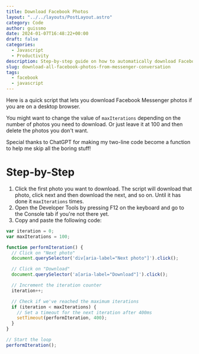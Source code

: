 ```yaml
---
title: Download Facebook Photos
layout: "../../layouts/PostLayout.astro"
category: Code
author: guissmo
date: 2024-01-07T16:48:22+00:00
draft: false
categories:
  - Javascript
  - Productivity
description: Step-by-step guide on how to automatically download Facebook photos.
slug: download-all-facebook-photos-from-messenger-conversation
tags:
  - facebook
  - javascript
---
```


Here is a quick script that lets you download Facebook Messenger photos if you are on a desktop browser.

You might want to change the value of `maxIterations` depending on the number of photos you need to download. Or just leave it at $100$ and then delete the photos you don't want.

Special thanks to ChatGPT for making my two-line code become a function to help me skip all the boring stuff!

# Step-by-Step

1. Click the first photo you want to download. The script will download that photo, click next and then download the next, and so on. Until it has done it `maxIterations` times.
2. Open the Developer Tools by pressing F12 on the keyboard and go to the Console tab if you're not there yet.
3. Copy and paste the following code:

```javascript
var iteration = 0;
var maxIterations = 100;

function performIteration() {
  // Click on "Next photo"
  document.querySelector('div[aria-label="Next photo"]').click();

  // Click on "Download"
  document.querySelector('a[aria-label="Download"]').click();

  // Increment the iteration counter
  iteration++;

  // Check if we've reached the maximum iterations
  if (iteration < maxIterations) {
    // Set a timeout for the next iteration after 400ms
    setTimeout(performIteration, 400);
  }
}

// Start the loop
performIteration();
```
